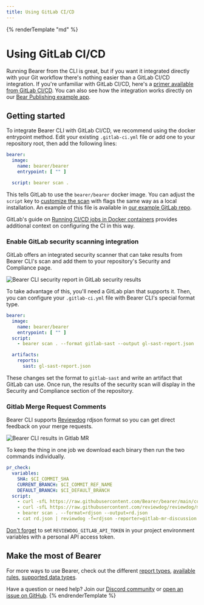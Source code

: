 ```yaml
---
title: Using GitLab CI/CD
---
```

{% renderTemplate "md" %}

# Using GitLab CI/CD


Running Bearer from the CLI is great, but if you want it integrated directly with your Git workflow there's nothing easier than a GitLab CI/CD integration. If you're unfamiliar with GitLab CI/CD, here's a [primer available from GitLab CI/CD](https://docs.gitlab.com/ee/ci/). You can also see how the integration works directly on our [Bear Publishing example app](https://gitlab.com/bearer/bear-publishing/-/blob/main/.gitlab-ci.yml).

## Getting started

To integrate Bearer CLI with GitLab CI/CD, we recommend using the docker entrypoint method. Edit your existing `.gitlab-ci.yml` file or add one to your repository root, then add the following lines:

```yml
bearer:
  image:
    name: bearer/bearer
    entrypoint: [ "" ]

  script: bearer scan .
```

This tells GitLab to use the `bearer/bearer` docker image. You can adjust the `script` key to [customize the scan](/guides/configure-scan/) with flags the same way as a local installation. An example of this file is available in [our example GitLab repo](https://gitlab.com/bearer/bear-publishing/-/tree/main).

GitLab's guide on [Running CI/CD jobs in Docker containers](https://docs.gitlab.com/ee/ci/docker/using_docker_images.html) provides additional context on configuring the CI in this way.

### Enable GitLab security scanning integration

GitLab offers an integrated security scanner that can take results from Bearer CLI's scan and add them to your repository's Security and Compliance page.

![Bearer CLI security report in GitLab security results](/assets/img/gitlab-code-scanning.jpg)

To take advantage of this, you'll need a GitLab plan that supports it. Then, you can configure your `.gitlab-ci.yml` file with Bearer CLI's special format type.

```yml
bearer:
  image:
    name: bearer/bearer
    entrypoint: [ "" ]
  script:
    - bearer scan . --format gitlab-sast --output gl-sast-report.json

  artifacts:
    reports:
      sast: gl-sast-report.json
```

These changes set the format to `gitlab-sast` and write an artifact that GitLab can use. Once run, the results of the security scan will display in the Security and Compliance section of the repository.

### Gitlab Merge Request Comments

Bearer CLI supports [Reviewdog](https://github.com/reviewdog/reviewdog) rdjson format so you can get direct feedback on your merge requests.

![Bearer CLI results in Gitlab MR](/assets/img/gl-mr-review.png)

To keep the thing in one job we download each binary then run the two commands individually.

```yml
pr_check:
  variables:
    SHA: $CI_COMMIT_SHA
    CURRENT_BRANCH: $CI_COMMIT_REF_NAME
    DEFAULT_BRANCH: $CI_DEFAULT_BRANCH
  script:
    - curl -sfL https://raw.githubusercontent.com/Bearer/bearer/main/contrib/install.sh | sh -s -- -b /usr/local/bin
    - curl -sfL https://raw.githubusercontent.com/reviewdog/reviewdog/master/install.sh | sh -s -- -b /usr/local/bin
    - bearer scan . --format=rdjson --output=rd.json
    - cat rd.json | reviewdog -f=rdjson -reporter=gitlab-mr-discussion
```

[Don't forget](https://github.com/reviewdog/reviewdog#reporter-gitlab-mergerequest-discussions--reportergitlab-mr-discussion) to set `REVIEWDOG_GITLAB_API_TOKEN` in your project environment variables with a personal API access token.

## Make the most of Bearer

For more ways to use Bearer, check out the different [report types](/explanations/reports/), [available rules](/reference/rules/), [supported data types](/reference/datatypes/).

Have a question or need help? Join our [Discord community](https://discord.gg/eaHZBJUXRF) or [open an issue on GitHub](https://github.com/Bearer/bearer/issues).
{% endrenderTemplate %}
